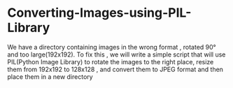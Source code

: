 # Converting-Images-using-PIL-Library

 We have a directory containing images in the wrong format ,  rotated 90° and too large(192x192). To fix this , we will write a simple script that will use  PIL(Python Image Library) to rotate the images to the right place, resize them from 192x192 to 128x128 , and convert them to JPEG format and then place them in a new directory
